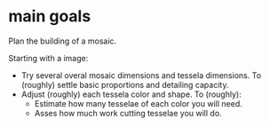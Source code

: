 # main goals

Plan the building of a mosaic. 

Starting with a image:
- Try several overal mosaic dimensions and tessela dimensions. To (roughly) settle basic proportions and detailing capacity.
- Adjust (roughly) each tessela color and shape. To (roughly):
  - Estimate how many tesselae of each color you will need. 
  - Asses how much work cutting tesselae you will do.

